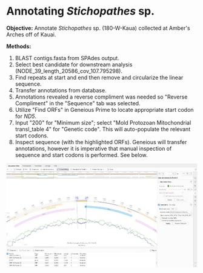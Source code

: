 
# Annotating *Stichopathes* sp.

**Objective:** Annotate *Stichopathes* sp. (180-W-Kaua) collected at Amber's Arches off of Kauai.

**Methods:** 
1. BLAST contigs.fasta from SPAdes output.
2. Select best candidate for downstream analysis (NODE_39_length_20586_cov_107.795298).
3. Find repeats at start and end then remove and circularize the linear sequence.
4. Transfer annotations from database.
5. Annotations revealed a reverse compliment was needed so "Reverse Compliment" in the "Sequence" tab was selected.
6. Utilize "Find ORFs" in Geneious Prime to locate appropriate start codon for *ND5*. 
7. Input "200" for "Minimum size"; select "Mold Protozoan Mitochondrial transl_table 4" for "Genetic code". This will auto-populate the relevant start codons.
8. Inspect sequence (with the highlighted ORFs). Geneious will transfer annotations, however it is imperative that manual inspection of sequence and start codons is performed. See below.
   
![Stichopathes sp.](Stichopathes_sp.jpeg)
